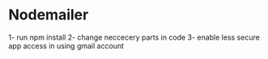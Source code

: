 # Nodemailer

1- run npm install
2- change neccecery parts in code 
3- enable less secure app access in using gmail account
